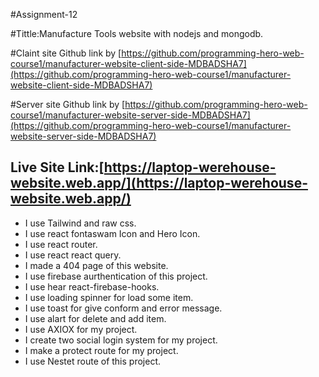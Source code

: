 #Assignment-12

#Tittle:Manufacture Tools website with nodejs and mongodb.

#Claint site Github link by [https://github.com/programming-hero-web-course1/manufacturer-website-client-side-MDBADSHA7](https://github.com/programming-hero-web-course1/manufacturer-website-client-side-MDBADSHA7)

#Server site Github link by [https://github.com/programming-hero-web-course1/manufacturer-website-server-side-MDBADSHA7](https://github.com/programming-hero-web-course1/manufacturer-website-server-side-MDBADSHA7)

## Live Site Link:[https://laptop-werehouse-website.web.app/](https://laptop-werehouse-website.web.app/)

* I use Tailwind and raw css.
* I use react fontaswam Icon and Hero Icon.
* I use react router.
* I use react react query.
* I made a 404 page of this website.
* I use firebase aurthentication of this project.
* I use hear react-firebase-hooks.
* I use loading spinner for load some item.
* I use toast for give conform and error message.
* I use alart for delete and add item.
* I use AXIOX for my project.
* I create two social login system for my project.
* I make a protect route for my project.
* I use Nestet route of this project.
